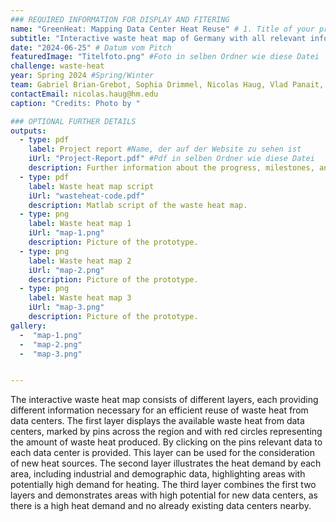 ```yaml
---
### REQUIRED INFORMATION FOR DISPLAY AND FITERING
name: "GreenHeat: Mapping Data Center Heat Reuse" # 1. Title of your prototype
subtitle: "Interactive waste heat map of Germany with all relevant information for an efficient reuse of waste heat by data centers" # 2. One sentence explaining your prototype
date: "2024-06-25" # Datum vom Pitch
featuredImage: "Titelfoto.png" #Foto in selben Ordner wie diese Datei
challenge: waste-heat
year: Spring 2024 #Spring/Winter
team: Gabriel Brian-Grebot, Sophia Drimmel, Nicolas Haug, Vlad Panait, Patrick Mayer #6. Team members
contactEmail: nicolas.haug@hm.edu
caption: "Credits: Photo by "

### OPTIONAL FURTHER DETAILS
outputs:
  - type: pdf
    label: Project report #Name, der auf der Website zu sehen ist
    iUrl: "Project-Report.pdf" #Pdf in selben Ordner wie diese Datei
    description: Further information about the progress, milestones, and roadblocks.
  - type: pdf
    label: Waste heat map script
    iUrl: "wasteheat-code.pdf"
    description: Matlab script of the waste heat map.
  - type: png
    label: Waste heat map 1
    iUrl: "map-1.png"
    description: Picture of the prototype.
  - type: png
    label: Waste heat map 2
    iUrl: "map-2.png"
    description: Picture of the prototype.
  - type: png
    label: Waste heat map 3
    iUrl: "map-3.png"
    description: Picture of the prototype.
gallery:
  -  "map-1.png"
  -  "map-2.png"
  -  "map-3.png"


---
```

The interactive waste heat map consists of different layers, each providing different information necessary for an efficient reuse of waste heat from data centers. The first layer displays the available waste heat from data centers, marked by pins across the region and with red circles representing the amount of waste heat produced. By clicking on the pins relevant data to each data center is provided. This layer can be used for the consideration of new heat sources. The second layer illustrates the heat demand by each area, including industrial and demographic data, highlighting areas with potentially high demand for heating. The third layer combines the first two layers and demonstrates areas with high potential for new data centers, as there is a high heat demand and no already existing data centers nearby. 
